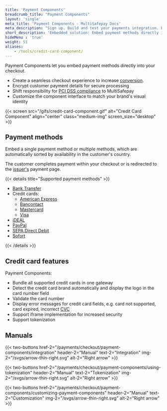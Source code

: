 ```yaml
---
title: 'Payment Components'
breadcrumb_title: "Payment Components"
layout: 'single'
meta_title: 'Payment Components - MultiSafepay Docs'
meta_description: "Sign up. Build and test your payments integration. Explore our products and services. Use our API reference, SDKs, and wrappers. Get support."
short_description: 'Embedded solution: Embed payment methods directly in your ecommerce integration.'
hideMenu : 'true'
weight: 51
aliases:
    - /tools/credit-card-component/
---
```

Payment Components let you embed payment methods directly into your checkout. 

- Create a seamless checkout experience to increase [conversion](/getting-started/glossary/#conversion-rate).
- Encrypt customer payment details for secure processing
- Shift responsibility for [PCI DSS compliance](/faq/general/multisafepay-glossary/#payment-card-industry-data-security-standard-pci-dss) to MultiSafepay
- Customize the component interface to match your brand's visual identity

{{< screen src="/gifs/credit-card-component.gif" alt="Credit Card Component" align="center" class="medium-img" screen_size="desktop" >}}

## Payment methods

Embed a single payment method or multiple methods, which are automatically sorted by availability in the customer's country. 

The customer completes payment within your checkout or is redirected to the [issuer's](/getting-started/glossary/#issuer) payment page. 

{{< details title="Supported payment methods" >}}

- [Bank Transfer](/payments/methods/banks/bank-transfer/)
- Credit cards:  
    - [American Express](/payments/methods/credit-and-debit-cards/american-express/)
    - [Bancontact](/payments/methods/banks/bancontact/)
    - [Mastercard](/payments/methods/credit-and-debit-cards/mastercard/)
    - [Visa](/payments/methods/credit-and-debit-cards/visa/)
- [iDEAL](/payments/methods/banks/ideal/)
- [PayPal](/payments/methods/wallet/paypal/)
- [SEPA Direct Debit](/payments/methods/banks/sepa-direct-debit/)
- [Sofort](/payments/methods/banks/sofort/)

{{< /details >}}

## Credit card features

Payment Components:

- Bundle all supported credit cards in one gateway
- Detect the credit card brand automatically and display the logo in the card number field
- Validate the card number
- Display error messages for credit card fields, e.g. card not supported, card expired, incorrect [CVC](/credit-and-debit-cards/glossary/#card-verification-code-cvc)
- Support iframe implementation for increased security 
- Support tokenization

## Manuals 
{{< two-buttons href-2="/payments/checkout/payment-components/integration" header-2="Manual" text-2="Integration" img-2="/svgs/arrow-thin-right.svg" alt-2="Right arrow" >}}

{{< two-buttons href-2="/payments/checkout/payment-components/using-tokenization" header-2="Manual" text-2="Tokenization" img-2="/svgs/arrow-thin-right.svg" alt-2="Right arrow" >}}

{{< two-buttons href-2="/payments/checkout/payment-components/customizing-payment-components" header-2="Manual" text-2="Customization" img-2="/svgs/arrow-thin-right.svg" alt-2="Right arrow" >}}
